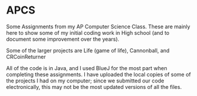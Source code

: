 # APCS
Some Assignments from my AP Computer Science Class.  These are mainly here to show some of my initial coding work in High school (and to document some improvement over the years).

Some of the larger projects are Life (game of life), Cannonball, and CRCoinReturner

All of the code is in Java, and I used BlueJ for the most part when completing these assignments. I have uploaded the local copies of some of the projects I had on my computer; since we submitted our code electronically, this may not be the most updated versions of all the files.
